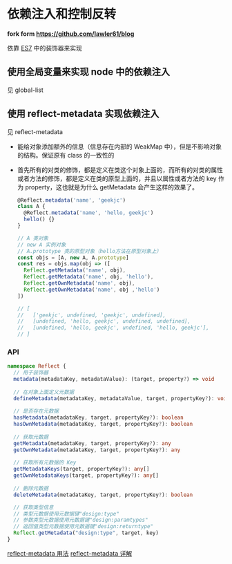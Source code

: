 # 依赖注入和控制反转

**fork form <https://github.com/lawler61/blog>**

依靠 [ES7](https://es6.ruanyifeng.com/#docs/reflect) 中的装饰器来实现

## 使用全局变量来实现 node 中的依赖注入

见 global-list

## 使用 reflect-metadata 实现依赖注入

见 reflect-metadata

- 能给对象添加额外的信息（信息存在内部的 WeakMap 中），但是不影响对象的结构。保证原有 class 的一致性的
- 首先所有的对类的修饰，都是定义在类这个对象上面的，而所有的对类的属性或者方法的修饰，都是定义在类的原型上面的，并且以属性或者方法的 key 作为 property，这也就是为什么 getMetadata 会产生这样的效果了。

  ```typescript
  @Reflect.metadata('name', 'geekjc')
  class A {
    @Reflect.metadata('name', 'hello, geekjc')
    hello() {}
  }

  // A 类对象
  // new A 实例对象
  // A.prototype 类的原型对象（hello方法在原型对象上）
  const objs = [A, new A, A.prototype]
  const res = objs.map(obj => ([
    Reflect.getMetadata('name', obj),
    Reflect.getMetadata('name', obj, 'hello'),
    Reflect.getOwnMetadata('name', obj),
    Reflect.getOwnMetadata('name', obj ,'hello')
  ])

  // [
  //   ['geekjc', undefined, 'geekjc', undefined],
  //   [undefined, 'hello, geekjc', undefined, undefined],
  //   [undefined, 'hello, geekjc', undefined, 'hello, geekjc'],
  // ]
  ```

### API

```typescript
namespace Reflect {
  // 用于装饰器
  metadata(metadataKey, metadataValue): (target, property?) => void
  
  // 在对象上面定义元数据
  defineMetadata(metadataKey, metadataValue, target, propertyKey?): void
  
  // 是否存在元数据
  hasMetadata(metadataKey, target, propertyKey?): boolean
  hasOwnMetadata(metadataKey, target, propertyKey?): boolean
  
  // 获取元数据
  getMetadata(metadataKey, target, propertyKey?): any
  getOwnMetadata(metadataKey, target, propertyKey?): any
  
  // 获取所有元数据的 Key
  getMetadataKeys(target, propertyKey?): any[]
  getOwnMetadataKeys(target, propertyKey?): any[]
  
  // 删除元数据
  deleteMetadata(metadataKey, target, propertyKey?): boolean

  // 获取类型信息
  // 类型元数据使用元数据键"design:type"
  // 参数类型元数据使用元数据键"design:paramtypes"
  // 返回值类型元数据使用元数据键"design:returntype"
  Reflect.getMetadata("design:type", target, key)
}
```

[reflect-metadata 用法](https://rbuckton.github.io/reflect-metadata/#syntax)
[reflect-metadata 详解](https://www.jianshu.com/p/653bce04db0b)
